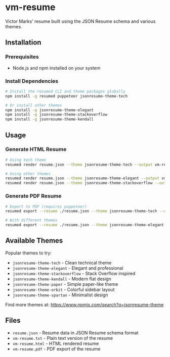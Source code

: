 # vm-resume

Victor Marks' resume built using the JSON Resume schema and various themes.

## Installation

### Prerequisites
- Node.js and npm installed on your system

### Install Dependencies

```bash
# Install the resumed CLI and theme packages globally
npm install -g resumed puppeteer jsonresume-theme-tech

# Or install other themes
npm install -g jsonresume-theme-elegant
npm install -g jsonresume-theme-stackoverflow
npm install -g jsonresume-theme-kendall
```

## Usage

### Generate HTML Resume

```bash
# Using tech theme
resumed render resume.json --theme jsonresume-theme-tech --output vm-resume.html

# Using other themes
resumed render resume.json --theme jsonresume-theme-elegant --output vm-resume.html
resumed render resume.json --theme jsonresume-theme-stackoverflow --output vm-resume.html
```

### Generate PDF Resume

```bash
# Export to PDF (requires puppeteer)
resumed export --resume ./resume.json --theme jsonresume-theme-tech --output vm-resume.pdf

# With different themes
resumed export --resume ./resume.json --theme jsonresume-theme-elegant --output vm-resume.pdf
```

## Available Themes

Popular themes to try:
- `jsonresume-theme-tech` - Clean technical theme
- `jsonresume-theme-elegant` - Elegant and professional
- `jsonresume-theme-stackoverflow` - Stack Overflow inspired
- `jsonresume-theme-kendall` - Modern flat design
- `jsonresume-theme-paper` - Simple paper-like theme
- `jsonresume-theme-orbit` - Colorful sidebar layout
- `jsonresume-theme-spartan` - Minimalist design

Find more themes at: https://www.npmjs.com/search?q=jsonresume-theme

## Files

- `resume.json` - Resume data in JSON Resume schema format
- `vm-resume.txt` - Plain text version of the resume
- `vm-resume.html` - HTML rendered resume
- `vm-resume.pdf` - PDF export of the resume
